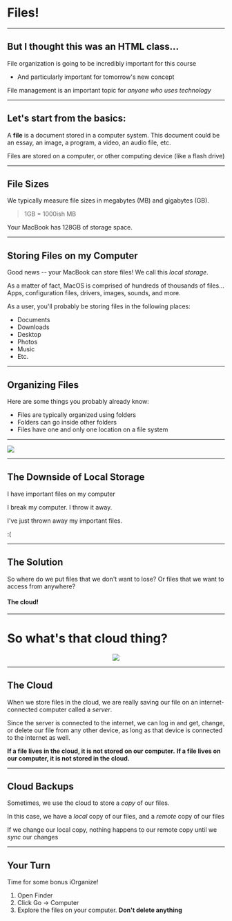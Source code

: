 # Files!

---

## But I thought this was an HTML class...
File organization is going to be incredibly important for this course

* And particularly important for tomorrow's new concept

File management is an important topic for *anyone who uses technology*

----

## Let's start from the basics:
A **file** is a document stored in a computer system. This document could be an essay, an image, a program, a video, an audio file, etc.

Files are stored on a computer, or other computing device (like a flash drive)

---

## File Sizes
We typically measure file sizes in megabytes (MB) and gigabytes (GB). 

> 1GB = 1000ish MB

Your MacBook has 128GB of storage space.

---

## Storing Files on my Computer
Good news -- your MacBook can store files! We call this *local storage*.

As a matter of fact, MacOS is comprised of hundreds of thousands of files... Apps, configuration files, drivers, images, sounds, and more. 

As a user, you'll probably be storing files in the following places:
* Documents
* Downloads
* Desktop
* Photos
* Music
* Etc.

---

## Organizing Files
Here are some things you probably already know:
* Files are typically organized using folders
* Folders can go inside other folders
* Files have one and only one location on a file system

---

<img src="STATICPREFIX/cs1/1-intro/files.png">

---

## The Downside of Local Storage
I have important files on my computer

I break my computer. I throw it away. 

I've just thrown away my important files.

:(

---

## The Solution
So where do we put files that we don't want to lose? 
Or files that we want to access from anywhere?

#### The cloud!

----

# So what's that cloud thing?
<div style="text-align: center">
<img src="STATICPREFIX/cs1/1-intro/cloud.png" style="max-height: 50vh"/>
</div>

---

## The Cloud
When we store files in the cloud, we are really saving our file on an internet-connected computer called a *server*. 

Since the server is connected to the internet, we can log in and get, change, or delete our file from any other device, as long as that device is connected to the internet as well.

**If a file lives in the cloud, it is not stored on our computer.**
**If a file lives on our computer, it is not stored in the cloud.**

---

## Cloud Backups
Sometimes, we use the cloud to store a *copy* of our files. 

In this case, we have a *local* copy of our files, and a *remote* copy of our files

If we change our local copy, nothing happens to our remote copy until we *sync* our changes


---

## Your Turn
Time for some bonus iOrganize!

1. Open Finder
2. Click Go -> Computer
3. Explore the files on your computer. **Don't delete anything**
